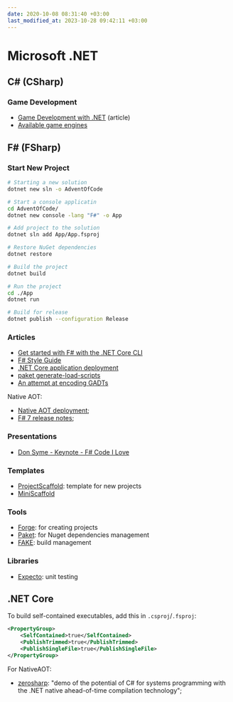 ```yaml
---
date: 2020-10-08 08:31:40 +03:00
last_modified_at: 2023-10-28 09:42:11 +03:00
---
```


# Microsoft .NET

## C# (CSharp)

### Game Development

- [Game Development with .NET](https://devblogs.microsoft.com/dotnet/game-development-with-net/) (article)
- [Available game engines](https://dotnet.microsoft.com/apps/games/engines?WT.mc_id=gamedev-blog-abhamed)

## F# (FSharp)

### Start New Project

```sh
# Starting a new solution
dotnet new sln -o AdventOfCode

# Start a console applicatin
cd AdventOfCode/
dotnet new console -lang "F#" -o App

# Add project to the solution
dotnet sln add App/App.fsproj

# Restore NuGet dependencies
dotnet restore

# Build the project
dotnet build

# Run the project
cd ./App
dotnet run

# Build for release
dotnet publish --configuration Release
```

### Articles

- [Get started with F# with the .NET Core CLI](https://docs.microsoft.com/en-us/dotnet/fsharp/get-started/get-started-command-line)
- [F# Style Guide](https://docs.microsoft.com/en-us/dotnet/fsharp/style-guide/)
- [.NET Core application deployment](https://docs.microsoft.com/en-us/dotnet/core/deploying/)
- [paket generate-load-scripts](https://fsprojects.github.io/Paket/paket-generate-load-scripts.html)
- [An attempt at encoding GADTs](http://www.fssnip.net/mp/title/An-attempt-at-encoding-GADTs)

Native AOT:

- [Native AOT deployment](https://learn.microsoft.com/en-us/dotnet/core/deploying/native-aot/);
- [F# 7 release notes](https://devblogs.microsoft.com/dotnet/announcing-fsharp-7/#f-self-contained-deployments-native-aot);

### Presentations

- [Don Syme - Keynote - F# Code I Love](https://www.youtube.com/watch?v=MGLxyyTF3OM)

### Templates

- [ProjectScaffold](https://github.com/fsprojects/ProjectScaffold): template for new projects
- [MiniScaffold](https://github.com/TheAngryByrd/MiniScaffold)

### Tools

- [Forge](https://github.com/ionide/Forge/): for creating projects
- [Paket](https://fsprojects.github.io/Paket/): for Nuget dependencies management
- [FAKE](https://fake.build/): build management

### Libraries

- [Expecto](https://github.com/haf/expecto#installing): unit testing

## .NET Core

To build self-contained executables, add this in `.csproj`/`.fsproj`:

```xml
<PropertyGroup>
    <SelfContained>true</SelfContained>
    <PublishTrimmed>true</PublishTrimmed>
    <PublishSingleFile>true</PublishSingleFile>
</PropertyGroup>
```

For NativeAOT:

- [zerosharp](https://github.com/MichalStrehovsky/zerosharp): "demo of the potential of C# for systems programming with the .NET native ahead-of-time compilation technology";
